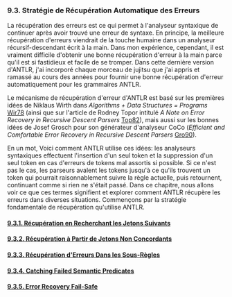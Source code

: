 ### 9.3. Stratégie de Récupération Automatique des Erreurs

La récupération des erreurs est ce qui permet à l'analyseur syntaxique de continuer après avoir trouvé une erreur de syntaxe. En principe, la meilleure récupération d'erreurs viendrait de la touche humaine dans un analyseur récursif-descendant écrit à la main. Dans mon expérience, cependant, il est vraiment difficile d'obtenir une bonne récupération d'erreur à la main parce qu'il est si fastidieux et facile de se tromper. Dans cette dernière version d'ANTLR, j'ai incorporé chaque morceau de jujitsu que j'ai appris et ramassé au cours des années pour fournir une bonne récupération d'erreur automatiquement pour les grammaires ANTLR.

Le mécanisme de récupération d'erreur d'ANTLR est basé sur les premières idées de Niklaus Wirth dans _Algorithms + Data Structures = Programs_ [Wir78](https://github.com/Reefact/antlr4-book-examples/blob/30450a07adbce355410fe56f4b246858e34a9f26/Reefact.BookExamples.Antlr4/Bibliography.md?plain=1#L9) (ainsi que sur l'article de Rodney Topor intitulé _A Note on Error Recovery in Recursive Descent Parsers_ [Top82](https://github.com/Reefact/antlr4-book-examples/blob/30450a07adbce355410fe56f4b246858e34a9f26/Reefact.BookExamples.Antlr4/Bibliography.md?plain=1#L8)), mais aussi sur les bonnes idées de Josef Grosch pour son générateur d'analyseur CoCo (_Efficient and Comfortable Error Recovery in Recursive Descent Parsers_ [Gro90](https://github.com/Reefact/antlr4-book-examples/blob/30450a07adbce355410fe56f4b246858e34a9f26/Reefact.BookExamples.Antlr4/Bibliography.md?plain=1#L6)).

En un mot, Voici comment ANTLR utilise ces idées: les analyseurs syntaxiques effectuent l'insertion d'un seul token et la suppression d'un seul token en cas d'erreurs de tokens mal assortis si possible. Si ce n'est pas le cas, les parseurs avalent les tokens jusqu'à ce qu'ils trouvent un token qui pourrait raisonnablement suivre la règle actuelle, puis retournent, continuant comme si rien ne s'était passé. Dans ce chapitre, nous allons voir ce que ces termes signifient et explorer comment ANTLR récupère les erreurs dans diverses situations. Commençons par la stratégie fondamentale de récupération qu'utilise ANTLR.

#### [9.3.1. Récupération en Recherchant les Jetons Suivants](1)
#### [9.3.2. Récupération à Partir de Jetons Non Concordants](2)
#### [9.3.3. Récupération d'Erreurs Dans les Sous-Règles](3)
#### [9.3.4. Catching Failed Semantic Predicates](4)
#### [9.3.5. Error Recovery Fail-Safe](5)
